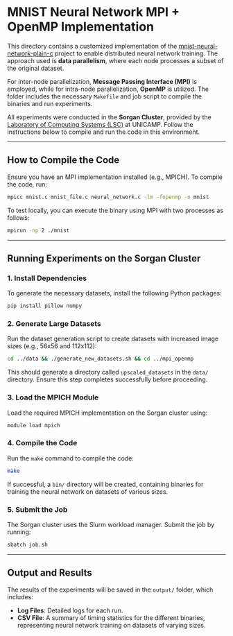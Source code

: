 # MNIST Neural Network MPI + OpenMP Implementation

This directory contains a customized implementation of the [mnist-neural-network-plain-c](https://github.com/AndrewCarterUK/mnist-neural-network-plain-c) project to enable distributed neural network training. The approach used is **data parallelism**, where each node processes a subset of the original dataset. 

For inter-node parallelization, **Message Passing Interface (MPI)** is employed, while for intra-node parallelization, **OpenMP** is utilized. The folder includes the necessary `Makefile` and job script to compile the binaries and run experiments.

All experiments were conducted in the **Sorgan Cluster**, provided by the [Laboratory of Computing Systems (LSC)](https://lsc.ic.unicamp.br/) at UNICAMP. Follow the instructions below to compile and run the code in this environment.

---

## How to Compile the Code

Ensure you have an MPI implementation installed (e.g., MPICH). To compile the code, run:

```bash
mpicc mnist.c mnist_file.c neural_network.c -lm -fopenmp -o mnist
```

To test locally, you can execute the binary using MPI with two processes as follows:

```bash
mpirun -np 2 ./mnist
```

---

## Running Experiments on the Sorgan Cluster

### 1. Install Dependencies

To generate the necessary datasets, install the following Python packages:

```bash
pip install pillow numpy
```

### 2. Generate Large Datasets

Run the dataset generation script to create datasets with increased image sizes (e.g., 56x56 and 112x112):

```bash
cd ../data && ./generate_new_datasets.sh && cd ../mpi_openmp
```

This should generate a directory called `upscaled_datasets` in the `data/` directory. Ensure this step completes successfully before proceeding.

### 3. Load the MPICH Module

Load the required MPICH implementation on the Sorgan cluster using:

```bash
module load mpich
```

### 4. Compile the Code

Run the `make` command to compile the code:

```bash
make
```

If successful, a `bin/` directory will be created, containing binaries for training the neural network on datasets of various sizes.

### 5. Submit the Job

The Sorgan cluster uses the Slurm workload manager. Submit the job by running:

```bash
sbatch job.sh
```

---

## Output and Results

The results of the experiments will be saved in the `output/` folder, which includes:

- **Log Files**: Detailed logs for each run.
- **CSV File**: A summary of timing statistics for the different binaries, representing neural network training on datasets of varying sizes.